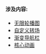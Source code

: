 #### 涉及内容:
- [无限轮播图](http://coderzsq.github.io/2016/06/10/iOS%20%E6%8A%95%E6%9C%BA%E6%B5%81%E5%AE%9E%E7%8E%B0%20%E6%97%A0%E9%99%90%E8%BD%AE%E6%92%AD%E5%9B%BE/)
- [自定义转场](http://coderzsq.github.io/2016/06/18/iOS%20%E4%BC%9A%E8%B7%B3%E8%88%9E%E7%9A%84TabbarController/)
- [渐变导航栏](http://coderzsq.github.io/2016/06/25/iOS%20%E8%B6%85Easy%E5%AE%9E%E7%8E%B0%20%E6%B8%90%E5%8F%98%E5%AF%BC%E8%88%AA%E6%A0%8F/)
- [核心动画](http://coderzsq.github.io/2016/07/02/iOS%20%E7%8B%82%E9%9C%B8%E9%85%B7%E7%82%AB%E6%8B%BD%E4%B9%8BButton%E5%8A%A8%E6%95%88%20/)
